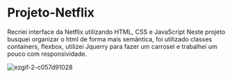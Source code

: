 # Projeto-Netflix

Recriei interface da Netflix utilizando HTML, CSS e JavaScript Neste projeto busquei organizar o html de forma mais semântica, foi utilizado classes containers, flexbox, utilizei Jquerry para fazer um carrosel e trabalhei um pouco com responsividade.




![ezgif-2-c057d91028](https://user-images.githubusercontent.com/103465532/168828885-f3e058bc-4835-4bc9-91aa-11b58b33c4ea.gif)
